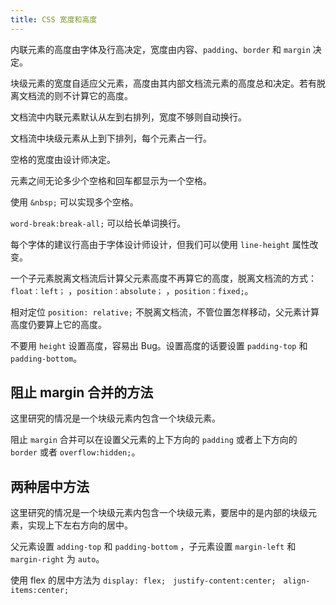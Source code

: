 ```yaml
---
title: CSS 宽度和高度
---
```


内联元素的高度由字体及行高决定，宽度由内容、`padding`、`border` 和 `margin` 决定。

块级元素的宽度自适应父元素，高度由其内部文档流元素的高度总和决定。若有脱离文档流的则不计算它的高度。

文档流中内联元素默认从左到右排列，宽度不够则自动换行。

文档流中块级元素从上到下排列，每个元素占一行。

空格的宽度由设计师决定。

元素之间无论多少个空格和回车都显示为一个空格。

使用 `&nbsp;` 可以实现多个空格。

`word-break:break-all;` 可以给长单词换行。

每个字体的建议行高由于字体设计师设计，但我们可以使用 `line-height` 属性改变。

一个子元素脱离文档流后计算父元素高度不再算它的高度，脱离文档流的方式：`float：left；` ，`position：absolute；` ，`position：fixed;`。

相对定位 `position: relative;` 不脱离文档流，不管位置怎样移动，父元素计算高度仍要算上它的高度。

不要用 `height` 设置高度，容易出 Bug。设置高度的话要设置 `padding-top` 和 `padding-bottom`。

## 阻止 margin 合并的方法

这里研究的情况是一个块级元素内包含一个块级元素。

阻止 `margin` 合并可以在设置父元素的上下方向的 `padding` 或者上下方向的 `border`  或者 `overflow:hidden;`。

## 两种居中方法

这里研究的情况是一个块级元素内包含一个块级元素，要居中的是内部的块级元素，实现上下左右方向的居中。

父元素设置 `adding-top` 和 `padding-bottom` ，子元素设置 `margin-left` 和 `margin-right` 为 `auto`。

使用 flex 的居中方法为 `display: flex;　justify-content:center;　align-items:center;`